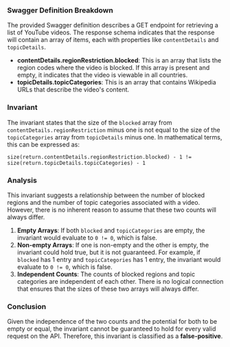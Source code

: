 ### Swagger Definition Breakdown
The provided Swagger definition describes a GET endpoint for retrieving a list of YouTube videos. The response schema indicates that the response will contain an array of items, each with properties like `contentDetails` and `topicDetails`. 

- **contentDetails.regionRestriction.blocked**: This is an array that lists the region codes where the video is blocked. If this array is present and empty, it indicates that the video is viewable in all countries. 
- **topicDetails.topicCategories**: This is an array that contains Wikipedia URLs that describe the video's content. 

### Invariant
The invariant states that the size of the `blocked` array from `contentDetails.regionRestriction` minus one is not equal to the size of the `topicCategories` array from `topicDetails` minus one. In mathematical terms, this can be expressed as:

`size(return.contentDetails.regionRestriction.blocked) - 1 != size(return.topicDetails.topicCategories) - 1`

### Analysis
This invariant suggests a relationship between the number of blocked regions and the number of topic categories associated with a video. However, there is no inherent reason to assume that these two counts will always differ. 

1. **Empty Arrays**: If both `blocked` and `topicCategories` are empty, the invariant would evaluate to `0 != 0`, which is false. 
2. **Non-empty Arrays**: If one is non-empty and the other is empty, the invariant could hold true, but it is not guaranteed. For example, if `blocked` has 1 entry and `topicCategories` has 1 entry, the invariant would evaluate to `0 != 0`, which is false. 
3. **Independent Counts**: The counts of blocked regions and topic categories are independent of each other. There is no logical connection that ensures that the sizes of these two arrays will always differ.

### Conclusion
Given the independence of the two counts and the potential for both to be empty or equal, the invariant cannot be guaranteed to hold for every valid request on the API. Therefore, this invariant is classified as a **false-positive**.
